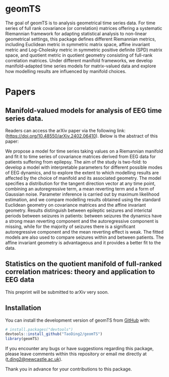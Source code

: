 # geomTS

The goal of geomTS is to analysis geometrical time series data. For time series of full rank covariance (or correlation) matrices offering a systematic Riemannian framework for adapting statistical analysis to non-linear geometrical settings, this package defines different Riemannian metrics, including Euclidean metric in symmetric matrix space, affine invariant metric and Log-Cholesky metric in symmetric positive definite (SPD) matrix space, and quotient metric in quotient geometry consisting of full-rank correlation matrices. Under different manifold frameworks, we develop manifold-adapted time series models for matrix-valued data and explore how modelling results are influenced by manifold choices.

# Papers

## Manifold-valued models for analysis of EEG time series data.
Readers can access the arXiv paper via the following link: (https://doi.org/10.48550/arXiv.2402.06410). Below is the abstract of this paper:

We propose a model for time series taking values on a Riemannian manifold and fit it to time series of covariance matrices derived from EEG data for patients suffering from epilepsy. The aim of the study is two-fold: to develop a model with interpretable parameters for different possible modes of EEG dynamics, and to explore the extent to which modelling results are affected by the choice of manifold and its associated geometry. The model specifies a distribution for the tangent direction vector at any time point, combining an autoregressive term, a mean reverting term and a form of Gaussian noise. Parameter inference is carried out by maximum likelihood estimation, and we compare modelling results obtained using the standard Euclidean geometry on covariance matrices and the affine invariant geometry. Results distinguish between epileptic seizures and interictal periods between seizures in patients: between seizures the dynamics have a strong mean reverting component and the autoregressive component is missing, while for the majority of seizures there is a significant autoregressive component and the mean reverting effect is weak. The fitted models are also used to compare seizures within and between patients. The affine invariant geometry is advantageous and it provides a better fit to the data.

## Statistics on the quotient manifold of full-ranked correlation matrices: theory and application to EEG data
This preprint will be submitted to arXiv very soon.

## Installation

You can install the development version of geomTS from [GitHub](https://github.com/) with:

``` r
# install.packages("devtools")
devtools::install_github("TaoDing2/geomTS")
library(geomTS)
```
If you encounter any bugs or have suggestions regarding this package, please leave comments within this repository or email me directly at (t.ding2@newcastle.ac.uk).

Thank you in advance for your contributions to this package.
